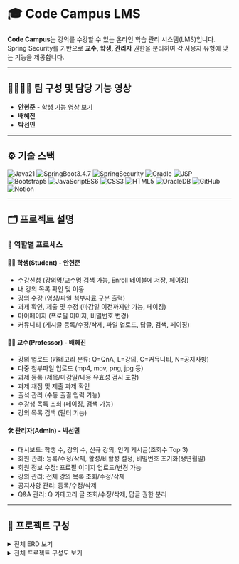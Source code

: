 # 🎓 Code Campus LMS

**Code Campus**는 강의를 수강할 수 있는 온라인 학습 관리 시스템(LMS)입니다.  
Spring Security를 기반으로 **교수, 학생, 관리자** 권한을 분리하여 각 사용자 유형에 맞는 기능을 제공합니다.  

---

## 👨‍👩‍👧‍👦 팀 구성 및 담당 기능 영상

- **안현준** - [학생 기능 영상 보기](https://youtu.be/lELCxNth6Yc)
- **배혜진**
- **박선민**
---

## ⚙️ 기술 스택

![Java21](https://img.shields.io/badge/Java21-5382a1?style=for-the-badge&logo=openjdk&logoColor=white) ![SpringBoot3.4.7](https://img.shields.io/badge/SpringBoot3.4.7-6DB33F?style=for-the-badge&logo=spring&logoColor=white) ![SpringSecurity](https://img.shields.io/badge/SpringSecurity-6DB33F?style=for-the-badge&logo=springsecurity&logoColor=white) ![Gradle](https://img.shields.io/badge/Gradle-02303A?style=for-the-badge&logo=gradle&logoColor=white) ![JSP](https://img.shields.io/badge/JSP-FF0033?style=for-the-badge&logo=java&logoColor=white) ![Bootstrap5](https://img.shields.io/badge/Bootstrap5-7952B3?style=for-the-badge&logo=bootstrap&logoColor=white) ![JavaScriptES6](https://img.shields.io/badge/JavaScriptES6-F7DF1E?style=for-the-badge&logo=javascript&logoColor=black) ![CSS3](https://img.shields.io/badge/CSS3-1572B6?style=for-the-badge&logo=css3&logoColor=white) ![HTML5](https://img.shields.io/badge/HTML5-E34F26?style=for-the-badge&logo=html5&logoColor=white) ![OracleDB](https://img.shields.io/badge/OracleDB-F80000?style=for-the-badge&logoColor=white) ![GitHub](https://img.shields.io/badge/GitHub-181717?style=for-the-badge&logo=github&logoColor=white) ![Notion](https://img.shields.io/badge/Notion-000000?style=for-the-badge&logo=notion&logoColor=white)


---

## 🗂️ 프로젝트 설명

### 📌 역할별 프로세스

#### 👨‍🎓 학생(Student) - 안현준
- 수강신청 (강의명/교수명 검색 가능, Enroll 테이블에 저장, 페이징)
- 내 강의 목록 확인 및 이동
- 강의 수강 (영상/파일 첨부자료 구분 출력)
- 과제 확인, 제출 및 수정 (마감일 이전까지만 가능, 페이징)
- 마이페이지 (프로필 이미지, 비밀번호 변경)
- 커뮤니티 (게시글 등록/수정/삭제, 파일 업로드, 답글, 검색, 페이징)

#### 👩‍🏫 교수(Professor) - 배혜진
- 강의 업로드 (카테고리 분류: Q=QnA, L=강의, C=커뮤니티, N=공지사항)
- 다중 첨부파일 업로드 (mp4, mov, png, jpg 등)
- 과제 등록 (제목/마감일/내용 유효성 검사 포함)
- 과제 채점 및 제출 과제 확인
- 출석 관리 (수동 출결 입력 가능)
- 수강생 목록 조회 (페이징, 검색 가능)
- 강의 목록 검색 (필터 기능)

#### 🛠 관리자(Admin) - 박선민
- 대시보드: 학생 수, 강의 수, 신규 강의, 인기 게시글(조회수 Top 3)
- 회원 관리: 등록/수정/삭제, 활성/비활성 설정, 비밀번호 초기화(생년월일)
- 회원 정보 수정: 프로필 이미지 업로드/변경 가능
- 강의 관리: 전체 강의 목록 조회/수정/삭제
- 공지사항 관리: 등록/수정/삭제
- Q&A 관리: Q 카테고리 글 조회/수정/삭제, 답글 권한 분리

---

## 📂 프로젝트 구성

<details>
<summary>전체 ERD 보기</summary>

![전체 ERD](./images/erd.png)

</details>
<details>
<summary>전체 프로젝트 구성도 보기</summary>

![프로젝트 구성도](./images/project_structure.png)

</details>
